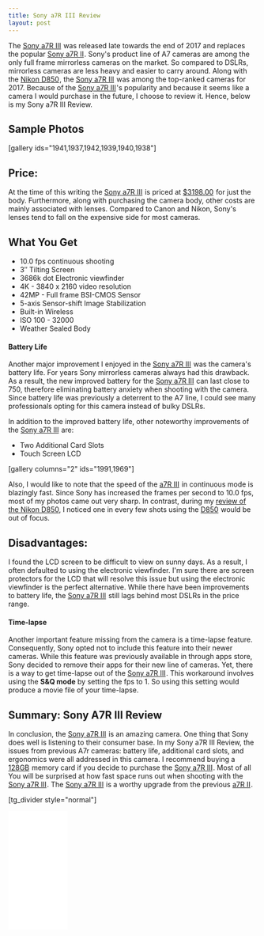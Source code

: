 ```yaml
---
title: Sony a7R III Review
layout: post
---
```

The <a target="_blank" href="https://www.amazon.com/gp/product/B076TGDHPT/ref=as_li_tl?ie=UTF8&camp=1789&creative=9325&creativeASIN=B076TGDHPT&linkCode=as2&tag=moderrnwebsit-20&linkId=e35bc6d5dff2bc7daf1824b38660beb6">Sony a7R III</a><img src="//ir-na.amazon-adsystem.com/e/ir?t=moderrnwebsit-20&l=am2&o=1&a=B076TGDHPT" width="1" height="1" border="0" alt="" style="border:none !important; margin:0px !important;" /> was released late towards the end of 2017 and replaces the popular <a target="_blank" href="https://www.amazon.com/gp/product/B00ZDWGFR2/ref=as_li_tl?ie=UTF8&camp=1789&creative=9325&creativeASIN=B00ZDWGFR2&linkCode=as2&tag=moderrnwebsit-20&linkId=e64a78bf2a55602c4b6a9a95ed80e53a">Sony a7R II</a><img src="//ir-na.amazon-adsystem.com/e/ir?t=moderrnwebsit-20&l=am2&o=1&a=B00ZDWGFR2" width="1" height="1" border="0" alt="" style="border:none !important; margin:0px !important;" />. Sony's product line of A7 cameras are among the only full frame mirrorless cameras on the market. So compared to DSLRs, mirrorless cameras are less heavy and easier to carry around.  Along with the <a target="_blank" href="https://www.amazon.com/gp/product/B07524LHMT/ref=as_li_tl?ie=UTF8&camp=1789&creative=9325&creativeASIN=B07524LHMT&linkCode=as2&tag=moderrnwebsit-20&linkId=42e65bb451282e5a4c05c6588c44f869">Nikon D850</a><img src="//ir-na.amazon-adsystem.com/e/ir?t=moderrnwebsit-20&l=am2&o=1&a=B07524LHMT" width="1" height="1" border="0" alt="" style="border:none !important; margin:0px !important;" />, the <a target="_blank" href="https://www.amazon.com/gp/product/B076TGDHPT/ref=as_li_tl?ie=UTF8&camp=1789&creative=9325&creativeASIN=B076TGDHPT&linkCode=as2&tag=moderrnwebsit-20&linkId=e35bc6d5dff2bc7daf1824b38660beb6">Sony a7R III</a><img src="//ir-na.amazon-adsystem.com/e/ir?t=moderrnwebsit-20&l=am2&o=1&a=B076TGDHPT" width="1" height="1" border="0" alt="" style="border:none !important; margin:0px !important;" /> was among the top-ranked cameras for 2017. Because of the  <a target="_blank" href="https://www.amazon.com/gp/product/B076TGDHPT/ref=as_li_tl?ie=UTF8&camp=1789&creative=9325&creativeASIN=B076TGDHPT&linkCode=as2&tag=moderrnwebsit-20&linkId=e35bc6d5dff2bc7daf1824b38660beb6">Sony a7R III</a><img src="//ir-na.amazon-adsystem.com/e/ir?t=moderrnwebsit-20&l=am2&o=1&a=B076TGDHPT" width="1" height="1" border="0" alt="" style="border:none !important; margin:0px !important;" />'s popularity and because it seems like a camera I would purchase in the future, I choose to review it. Hence, below is my Sony a7R III Review. 


<h2>Sample Photos</h2>
[gallery ids="1941,1937,1942,1939,1940,1938"]

<h2>Price:</h2>
At the time of this writing the <a target="_blank" href="https://www.amazon.com/gp/product/B076TGDHPT/ref=as_li_tl?ie=UTF8&camp=1789&creative=9325&creativeASIN=B076TGDHPT&linkCode=as2&tag=moderrnwebsit-20&linkId=e35bc6d5dff2bc7daf1824b38660beb6">Sony a7R III</a><img src="//ir-na.amazon-adsystem.com/e/ir?t=moderrnwebsit-20&l=am2&o=1&a=B076TGDHPT" width="1" height="1" border="0" alt="" style="border:none !important; margin:0px !important;" /> is priced at <a target="_blank" href="https://www.amazon.com/gp/product/B076TGDHPT/ref=as_li_tl?ie=UTF8&camp=1789&creative=9325&creativeASIN=B076TGDHPT&linkCode=as2&tag=moderrnwebsit-20&linkId=87ca5e0fb0876b9d083357e435bff55c">$3198.00</a><img src="//ir-na.amazon-adsystem.com/e/ir?t=moderrnwebsit-20&l=am2&o=1&a=B076TGDHPT" width="1" height="1" border="0" alt="" style="border:none !important; margin:0px !important;" /> for just the body. Furthermore, along with purchasing the camera body, other costs are mainly associated with lenses. Compared to Canon and Nikon, Sony's lenses tend to fall on the expensive side for most cameras.  

<h2>What You Get</h2>
<ul>
<li>10.0 fps continuous shooting</li>
<li>3″ Tilting Screen</li>
<li>3686k dot Electronic viewfinder</li>
<li>4K - 3840 x 2160 video resolution</li>
<li>42MP - Full frame BSI-CMOS Sensor</li>
<li>5-axis Sensor-shift Image Stabilization</li>
<li>Built-in Wireless</li>
<li>ISO 100 - 32000</li>
<li>Weather Sealed Body</li>
</ul>


<h4>Battery Life</h4>
Another major improvement I enjoyed in the <a target="_blank" href="https://www.amazon.com/gp/product/B076TGDHPT/ref=as_li_tl?ie=UTF8&camp=1789&creative=9325&creativeASIN=B076TGDHPT&linkCode=as2&tag=moderrnwebsit-20&linkId=e35bc6d5dff2bc7daf1824b38660beb6">Sony a7R III</a><img src="//ir-na.amazon-adsystem.com/e/ir?t=moderrnwebsit-20&l=am2&o=1&a=B076TGDHPT" width="1" height="1" border="0" alt="" style="border:none !important; margin:0px !important;" /> was the camera's battery life. For years Sony mirrorless cameras always had this drawback. As a result, the new improved battery for the <a target="_blank" href="https://www.amazon.com/gp/product/B076TGDHPT/ref=as_li_tl?ie=UTF8&camp=1789&creative=9325&creativeASIN=B076TGDHPT&linkCode=as2&tag=moderrnwebsit-20&linkId=e35bc6d5dff2bc7daf1824b38660beb6">Sony a7R III</a><img src="//ir-na.amazon-adsystem.com/e/ir?t=moderrnwebsit-20&l=am2&o=1&a=B076TGDHPT" width="1" height="1" border="0" alt="" style="border:none !important; margin:0px !important;" /> can last close to 750, therefore eliminating battery anxiety when shooting with the camera. Since battery life was previously a deterrent to the A7 line, I could see many professionals opting for this camera instead of bulky DSLRs. 

In addition to the improved battery life, other noteworthy improvements of the <a target="_blank" href="https://www.amazon.com/gp/product/B076TGDHPT/ref=as_li_tl?ie=UTF8&camp=1789&creative=9325&creativeASIN=B076TGDHPT&linkCode=as2&tag=moderrnwebsit-20&linkId=e35bc6d5dff2bc7daf1824b38660beb6">Sony a7R III</a><img src="//ir-na.amazon-adsystem.com/e/ir?t=moderrnwebsit-20&l=am2&o=1&a=B076TGDHPT" width="1" height="1" border="0" alt="" style="border:none !important; margin:0px !important;" /> are:

<ul>
<li>Two Additional Card Slots</li>
<li>Touch Screen LCD</li>
</ul>

[gallery columns="2" ids="1991,1969"]

Also, I would like to note that the speed of the <a target="_blank" href="https://www.amazon.com/gp/product/B076TGDHPT/ref=as_li_tl?ie=UTF8&camp=1789&creative=9325&creativeASIN=B076TGDHPT&linkCode=as2&tag=moderrnwebsit-20&linkId=e35bc6d5dff2bc7daf1824b38660beb6">a7R III</a><img src="//ir-na.amazon-adsystem.com/e/ir?t=moderrnwebsit-20&l=am2&o=1&a=B076TGDHPT" width="1" height="1" border="0" alt="" style="border:none !important; margin:0px !important;" /> in continuous mode is blazingly fast. Since Sony has increased the frames per second to 10.0 fps, most of my photos came out very sharp. In contrast, during my <a href="https://www.moderrn.com/2018/02/19/review-of-the-nikon-d850/" rel="noopener" target="_blank">review of the Nikon D850</a>, I noticed one in every few shots using the <a target="_blank" href="https://www.amazon.com/gp/product/B07524LHMT/ref=as_li_tl?ie=UTF8&camp=1789&creative=9325&creativeASIN=B07524LHMT&linkCode=as2&tag=moderrnwebsit-20&linkId=42e65bb451282e5a4c05c6588c44f869">D850</a><img src="//ir-na.amazon-adsystem.com/e/ir?t=moderrnwebsit-20&l=am2&o=1&a=B07524LHMT" width="1" height="1" border="0" alt="" style="border:none !important; margin:0px !important;" /> would be out of focus. 

<h2>Disadvantages:</h2>
I found the LCD screen to be difficult to view on sunny days. As a result, I often defaulted to using the electronic viewfinder. I'm sure there are screen protectors for the LCD that will resolve this issue but using the electronic viewfinder is the perfect alternative. While there have been improvements to battery life, the <a target="_blank" href="https://www.amazon.com/gp/product/B076TGDHPT/ref=as_li_tl?ie=UTF8&camp=1789&creative=9325&creativeASIN=B076TGDHPT&linkCode=as2&tag=moderrnwebsit-20&linkId=e35bc6d5dff2bc7daf1824b38660beb6">Sony a7R III</a><img src="//ir-na.amazon-adsystem.com/e/ir?t=moderrnwebsit-20&l=am2&o=1&a=B076TGDHPT" width="1" height="1" border="0" alt="" style="border:none !important; margin:0px !important;" /> still lags behind most DSLRs in the price range. 

<h4>Time-lapse</h4>
Another important feature missing from the camera is a time-lapse feature. Consequently, Sony opted not to include this feature into their newer cameras. While this feature was previously available in through apps store, Sony decided to remove their apps for their new line of cameras. Yet, there is a way to get time-lapse out of the <a target="_blank" href="https://www.amazon.com/gp/product/B076TGDHPT/ref=as_li_tl?ie=UTF8&camp=1789&creative=9325&creativeASIN=B076TGDHPT&linkCode=as2&tag=moderrnwebsit-20&linkId=e35bc6d5dff2bc7daf1824b38660beb6">Sony a7R III</a><img src="//ir-na.amazon-adsystem.com/e/ir?t=moderrnwebsit-20&l=am2&o=1&a=B076TGDHPT" width="1" height="1" border="0" alt="" style="border:none !important; margin:0px !important;" />. This workaround involves using the <b>S&Q mode</b> by setting the fps to 1. So using this setting would produce a movie file of your time-lapse. 

<h2>Summary: Sony A7R III Review</h2>
In conclusion, the <a target="_blank" href="https://www.amazon.com/gp/product/B076TGDHPT/ref=as_li_tl?ie=UTF8&camp=1789&creative=9325&creativeASIN=B076TGDHPT&linkCode=as2&tag=moderrnwebsit-20&linkId=e35bc6d5dff2bc7daf1824b38660beb6">Sony a7R III</a><img src="//ir-na.amazon-adsystem.com/e/ir?t=moderrnwebsit-20&l=am2&o=1&a=B076TGDHPT" width="1" height="1" border="0" alt="" style="border:none !important; margin:0px !important;" /> is an amazing camera. One thing that Sony does well is listening to their consumer base. In my Sony a7R III Review, the issues from previous A7r cameras: battery life, additional card slots, and ergonomics were all addressed in this camera. I recommend buying a <a target="_blank" href="https://www.amazon.com/gp/product/B01J5RH06K/ref=as_li_tl?ie=UTF8&camp=1789&creative=9325&creativeASIN=B01J5RH06K&linkCode=as2&tag=moderrnwebsit-20&linkId=1b72342110c7cb0b0d8e54e4a2d93c45">128GB</a><img src="//ir-na.amazon-adsystem.com/e/ir?t=moderrnwebsit-20&l=am2&o=1&a=B01J5RH06K" width="1" height="1" border="0" alt="" style="border:none !important; margin:0px !important;" /> memory card if you decide to purchase the <a target="_blank" href="https://www.amazon.com/gp/product/B076TGDHPT/ref=as_li_tl?ie=UTF8&camp=1789&creative=9325&creativeASIN=B076TGDHPT&linkCode=as2&tag=moderrnwebsit-20&linkId=e35bc6d5dff2bc7daf1824b38660beb6">Sony a7R III</a><img src="//ir-na.amazon-adsystem.com/e/ir?t=moderrnwebsit-20&l=am2&o=1&a=B076TGDHPT" width="1" height="1" border="0" alt="" style="border:none !important; margin:0px !important;" />. Most of all You will be surprised at how fast space runs out when shooting with the <a target="_blank" href="https://www.amazon.com/gp/product/B076TGDHPT/ref=as_li_tl?ie=UTF8&camp=1789&creative=9325&creativeASIN=B076TGDHPT&linkCode=as2&tag=moderrnwebsit-20&linkId=e35bc6d5dff2bc7daf1824b38660beb6">Sony a7R III</a><img src="//ir-na.amazon-adsystem.com/e/ir?t=moderrnwebsit-20&l=am2&o=1&a=B076TGDHPT" width="1" height="1" border="0" alt="" style="border:none !important; margin:0px !important;" />. The <a target="_blank" href="https://www.amazon.com/gp/product/B076TGDHPT/ref=as_li_tl?ie=UTF8&camp=1789&creative=9325&creativeASIN=B076TGDHPT&linkCode=as2&tag=moderrnwebsit-20&linkId=e35bc6d5dff2bc7daf1824b38660beb6">Sony a7R III</a><img src="//ir-na.amazon-adsystem.com/e/ir?t=moderrnwebsit-20&l=am2&o=1&a=B076TGDHPT" width="1" height="1" border="0" alt="" style="border:none !important; margin:0px !important;" /> is a worthy upgrade from the previous <a target="_blank" href="https://www.amazon.com/gp/product/B00ZDWGFR2/ref=as_li_tl?ie=UTF8&camp=1789&creative=9325&creativeASIN=B00ZDWGFR2&linkCode=as2&tag=moderrnwebsit-20&linkId=e64a78bf2a55602c4b6a9a95ed80e53a">a7R II</a><img src="//ir-na.amazon-adsystem.com/e/ir?t=moderrnwebsit-20&l=am2&o=1&a=B00ZDWGFR2" width="1" height="1" border="0" alt="" style="border:none !important; margin:0px !important;" />. 


[tg_divider style="normal"]
<iframe style="width:120px;height:240px;" marginwidth="0" marginheight="0" scrolling="no" frameborder="0" src="//ws-na.amazon-adsystem.com/widgets/q?ServiceVersion=20070822&OneJS=1&Operation=GetAdHtml&MarketPlace=US&source=ac&ref=qf_sp_asin_til&ad_type=product_link&tracking_id=moderrnwebsit-20&marketplace=amazon&region=US&placement=B076TGDHPT&asins=B076TGDHPT&linkId=98ac3ec0eefb0345997b659a240b4bef&show_border=true&link_opens_in_new_window=false&price_color=333333&title_color=0066c0&bg_color=ffffff">
    </iframe>
